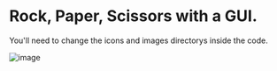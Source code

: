# Rock, Paper, Scissors with a GUI.

You'll need to change the icons and images directorys inside the code.

![image](https://user-images.githubusercontent.com/67234878/145585262-0d12724a-2f14-4340-8a1a-951b1fa5666a.png)
